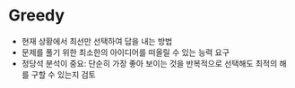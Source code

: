 # Greedy

* 현재 상황에서 최선만 선택하여 답을 내는 방법
* 문제를 풀기 위한 최소한의 아이디어를 떠올릴 수 있는 능력 요구
* 정당석 분석이 중요: 단순히 가장 좋아 보이는 것을 반복적으로 선택해도 최적의 해를 구할 수 있는지 검토
